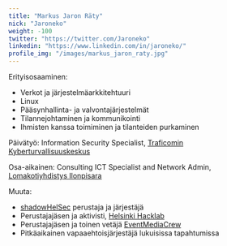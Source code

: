 ```yaml
---
title: "Markus Jaron Räty"
nick: "Jaroneko"
weight: -100
twitter: "https://twitter.com/Jaroneko"
linkedin: "https://www.linkedin.com/in/jaroneko/"
profile_img: "/images/markus_jaron_raty.jpg"
---
```


Erityisosaaminen:
* Verkot ja järjestelmäarkkitehtuuri
* Linux
* Pääsynhallinta- ja valvontajärjestelmät
* Tilannejohtaminen ja kommunikointi 
* Ihmisten kanssa toimiminen ja tilanteiden purkaminen

Päivätyö: Information Security Specialist, [Traficomin Kyberturvallisuuskeskus](https://www.kyberturvallisuuskeskus.fi/en/)

Osa-aikainen: Consulting ICT Specialist and Network Admin, [Lomakotiyhdistys Ilonpisara](https://www.ilonpisara.net)

Muuta:
* [shadowHelSec](https://twitter.com/shadowhelsec) perustaja ja järjestäjä
* Perustajajäsen ja aktivisti, [Helsinki Hacklab](https://helsinki.hacklab.fi/)
* Perustajajäsen ja toinen vetäjä [EventMediaCrew](https://eventmediacrew.com/)
* Pitkäaikainen vapaaehtoisjärjestäjä lukuisissa tapahtumissa
